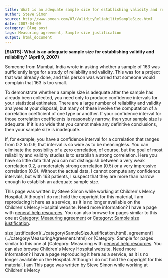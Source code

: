 ```yaml
---
title: What is an adequate sample size for establishing validity and reliability?
author: Steve Simon
source: http://www.pmean.com/07/ValidityReliabilitySampleSize.html
date: 2007-04-09
category: Blog post
tags: Measuring agreement, Sample size justification
output: html_document
---
```

**[StATS]:** **What is an adequate sample size for
establishing validity and reliability? (April 9, 2007)**

Someone from Mumbai, India wrote in asking whether a sample of 163 was
sufficiently large for a study of reliability and validity. This was for
a project that was already done, and this person was worried that
someone would complain that 163 is too small.

To demonstrate whether a sample size is adequate after the sample has
already been collected, you need only to produce confidence intervals
for your statistical estimates. There are a large number of reliability
and validity analyses at your disposal, but many of these involve the
computation of a correlation coefficient of one type or another. If your
confidence interval for those correlation coefficients is reasonably
narrow, then your sample size is adequate. If it is so wide that you
cannot make any definitive conclusions, then your sample size is
inadequate.

If, for example, you have a confidence interval for a correlation that
ranges from 0.2 to 0.9, that interval is so wide as to be meaningless.
You can eliminate the possibility of a zero correlation, of course, but
the goal of most reliability and validity studies is to establish a
strong correlation. Here you have so little data that you can not
distinguish between a very weak correlation 0.2, a moderately strong
correlation (0.5) or a very impressive correlation (0.9). Without the
actual data, I cannot compute any confidence intervals, but with 163
patients, I suspect that they are more than narrow enough to establish
an adequate sample size.

This page was written by Steve Simon while working at Children\'s Mercy
Hospital. Although I do not hold the copyright for this material, I am
reproducing it here as a service, as it is no longer available on the
Children\'s Mercy Hospital website. Need more information? I have a page
with [general help resources](../GeneralHelp.html). You can also browse
for pages similar to this one at [Category: Measuring
agreement](../category/MeasuringAgreement.html) or [Category: Sample
size justification](../category/SampleSizeJustification.html).
<!---More--->
size justification](../category/SampleSizeJustification.html).
agreement](../category/MeasuringAgreement.html) or [Category: Sample
for pages similar to this one at [Category: Measuring
with [general help resources](../GeneralHelp.html). You can also browse
Children\'s Mercy Hospital website. Need more information? I have a page
reproducing it here as a service, as it is no longer available on the
Hospital. Although I do not hold the copyright for this material, I am
This page was written by Steve Simon while working at Children\'s Mercy

<!---Do not use
**[StATS]:** **What is an adequate sample size for
This page was written by Steve Simon while working at Children\'s Mercy
Hospital. Although I do not hold the copyright for this material, I am
reproducing it here as a service, as it is no longer available on the
Children\'s Mercy Hospital website. Need more information? I have a page
with [general help resources](../GeneralHelp.html). You can also browse
for pages similar to this one at [Category: Measuring
agreement](../category/MeasuringAgreement.html) or [Category: Sample
size justification](../category/SampleSizeJustification.html).
--->

